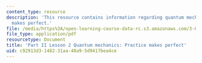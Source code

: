 ```yaml
---
content_type: resource
description: 'This resource contains information regarding quantum mechanics: practice
  makes perfect.'
file: /media/https%3A/open-learning-course-data-rc.s3.amazonaws.com/3-021j-introduction-to-modeling-and-simulation-spring-2012/c92913d3148231aa40a95d9417bea4ce_MIT3_021JS12_L2.pdf
file_type: application/pdf
resourcetype: Document
title: 'Part II Lesson 2 Quantum mechanics: Practice makes perfect'
uid: c92913d3-1482-31aa-40a9-5d9417bea4ce
---
```

